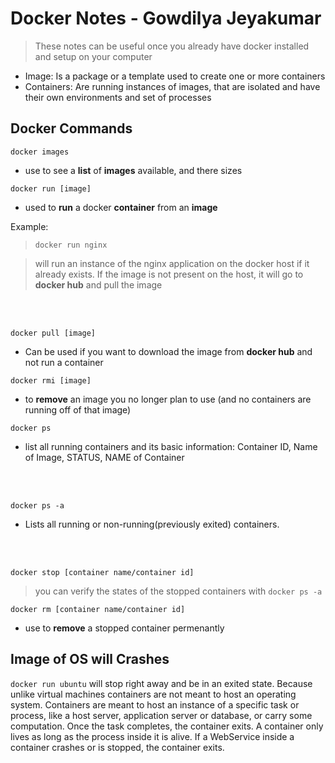 #  Docker Notes - Gowdilya Jeyakumar
>These notes can be useful once you already have docker installed and setup on your computer

* Image: Is a package or a template used to create one or more containers
* Containers: Are running instances of images, that are isolated and have their own environments and set of processes

## Docker Commands
`docker images`
* use to see a **list** of **images** available, and there sizes

`docker run [image]`
 * used to **run** a docker **container** from an **image**

Example:
        
>`docker run nginx`

> will run an instance of the nginx application on the docker host if it already exists. If the image is not present on the host, it will go to **docker hub** and pull the image
<br/>
<br/>

`docker pull [image]`
* Can be used if you want to download the image from **docker hub** and not run a container

`docker rmi [image]`
* to **remove** an image you no longer plan to use (and no containers are running off of that image)

`docker ps`

* list all running containers and its basic information: Container ID, Name of Image, STATUS, NAME of Container
<br/>
<br/>
   
`docker ps -a`

* Lists all running or non-running(previously exited) containers.
<br/>
<br/>

`docker stop [container name/container id]`
>you can verify the states of the stopped containers with `docker ps -a`

`docker rm [container name/container id]`
* use to **remove** a stopped container permenantly


## Image of OS will Crashes
`docker run ubuntu` will stop right away and be in an exited state.
Because unlike virtual machines containers are not meant to host an operating system. Containers are meant to host an instance of a specific task or process, like a host server, application server or database, or carry some computation. Once the task completes, the container exits. A container only lives as long as the process inside it is alive. If a WebService inside a container crashes or is stopped, the container exits.

